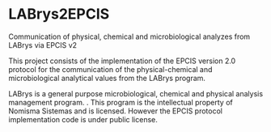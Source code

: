 # LABrys2EPCIS
Communication of physical, chemical and microbiological analyzes from LABrys via EPCIS v2

This project consists of the implementation of the EPCIS version 2.0 protocol for the communication of the physical-chemical and microbiological analytical values ​​from the LABrys program.

LABrys is a general purpose microbiological, chemical and physical analysis management program. . This program is the intellectual property of Nomisma Sistemas and is licensed. However the EPCIS protocol implementation code is under public license.
